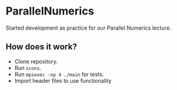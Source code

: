 # ParallelNumerics

Started development as practice for our Parallel Numerics lecture.

## How does it work?

* Clone repository.
* Run `scons`.
* Run `mpiexec -np 4 ./main` for tests.
* Import header files to use functionality
